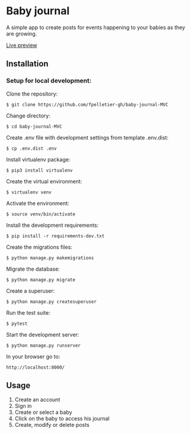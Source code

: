 # Baby journal

A simple app to create posts for events happening to your babies as they are growing.

[Live preview](https://babyjournal.francispelletier.ca)

## Installation

### Setup for local development:

Clone the repository:

```
$ git clone https://github.com/fpelletier-gh/baby-journal-MVC
```

Change directory:

```
$ cd baby-journal-MVC
```

Create .env file with development settings from template .env.dist:

```
$ cp .env.dist .env
```

Install virtualenv package:

```
$ pip3 install virtualenv
```

Create the virtual environment:

```
$ virtualenv venv
```

Activate the environment:

```
$ source venv/bin/activate
```

Install the development requirements:

```
$ pip install -r requirements-dev.txt
```

Create the migrations files:

```
$ python manage.py makemigrations
```

Migrate the database:

```
$ python manage.py migrate
```

Create a superuser:

```
$ python manage.py createsuperuser
```

Run the test suite:

```
$ pytest
```

Start the development server:

```
$ python manage.py runserver
```

In your browser go to:

```
http://localhost:8000/
```

## Usage

1. Create an account
2. Sign in
3. Create or select a baby
4. Click on the baby to access his journal
5. Create, modify or delete posts
